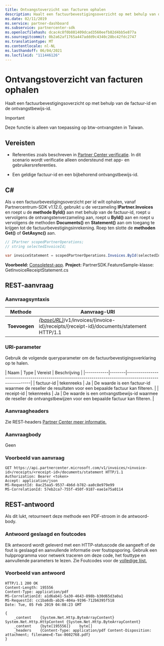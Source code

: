 ```yaml
---
title: Ontvangstoverzicht van facturen ophalen
description: Haalt een factuurbevestigingsoverzicht op met behulp van de factuur-id en de ontvangstbewijs-id.
ms.date: 02/11/2019
ms.service: partner-dashboard
ms.subservice: partnercenter-sdk
ms.openlocfilehash: dcac4c8f0b881409dcad3560eefb82d4bb5e877a
ms.sourcegitcommit: 0b2a62af1765a447addd9c4340c28bc42fdc2747
ms.translationtype: MT
ms.contentlocale: nl-NL
ms.lasthandoff: 06/04/2021
ms.locfileid: "111446126"
---
```

# <a name="get-invoice-receipt-statement"></a>Ontvangstoverzicht van facturen ophalen

Haalt een factuurbevestigingsoverzicht op met behulp van de factuur-id en de ontvangstbewijs-id.

> [!IMPORTANT]
> Deze functie is alleen van toepassing op btw-ontvangsten in Taiwan.

## <a name="prerequisites"></a>Vereisten

- Referenties zoals beschreven in [Partner Center verificatie](partner-center-authentication.md). In dit scenario wordt verificatie alleen ondersteund met app- en gebruikersreferenties.

- Een geldige factuur-id en een bijbehorend ontvangstbewijs-id.

## <a name="c"></a>C\#

Als u een factuurbevestigingsoverzicht per id wilt ophalen, vanaf Partnercentrum-SDK v1.12.0, gebruikt u de verzameling **IPartner.Invoices** en roept u de **methode ById()** aan met behulp van de factuur-id, roept u vervolgens de ontvangstenverzameling aan, roept u **ById()** aan en roept u vervolgens de methoden **Documents()** en **Statement()** aan om toegang te krijgen tot de factuurbevestigingsinrekening.  Roep ten slotte de **methoden Get()** of **GetAsync()** aan.

``` csharp
// IPartner scopedPartnerOperations;
// string selectedInvoiceId;

var invoiceStatement = scopedPartnerOperations.Invoices.ById(selectedInvoiceId).Receipts.ById(selectedReceipt).Documents.Statement.Get();
```

**Voorbeeld:** [Consoletest-app](console-test-app.md). **Project:** PartnerSDK.FeatureSample-klasse: GetInvoiceReceiptStatement.cs 

## <a name="rest-request"></a>REST-aanvraag

### <a name="request-syntax"></a>Aanvraagsyntaxis

| Methode  | Aanvraag-URI                                                                                                            |
|---------|------------------------------------------------------------------------------------------------------------------------|
| **Toevoegen** | [*{baseURL}*](partner-center-rest-urls.md)/v1/invoices/{invoice-id}/receipts/{receipt-id}/documents/statement HTTP/1.1 |

### <a name="uri-parameter"></a>URI-parameter

Gebruik de volgende queryparameter om de factuurbevestigingsverklaring op te halen.

| Naam       | Type   | Vereist | Beschrijving                                                                                    |
|------------|--------|-----------------------------------------------------------------------------------------------------------|
| factuur-id | tekenreeks | Ja      | De waarde is een factuur-id waarmee de reseller de resultaten voor een bepaalde factuur kan filteren. |
| receipt-id | tekenreeks | Ja      | De waarde is een ontvangstbewijs-id waarmee de reseller de ontvangstbewijzen voor een bepaalde factuur kan filteren. |

### <a name="request-headers"></a>Aanvraagheaders

Zie REST-headers [Partner Center meer informatie.](headers.md)

### <a name="request-body"></a>Aanvraagbody

Geen

### <a name="request-example"></a>Voorbeeld van aanvraag

```http
GET https://api.partnercenter.microsoft.com/v1/invoices/<invoice-id>/receipts/<receipt-id>/documents/statement HTTP/1.1
Authorization: Bearer <token>
Accept: application/json
MS-RequestId: 8ac25aa5-9537-4b6d-b782-aa0c8e979e99
MS-CorrelationId: 57eb2ca7-755f-450f-9187-eae1e75a0114
```

## <a name="rest-response"></a>REST-antwoord

Als dit lukt, retourneert deze methode een PDF-stroom in de antwoord-body.

### <a name="response-success-and-error-codes"></a>Antwoord geslaagd en foutcodes

Elk antwoord wordt geleverd met een HTTP-statuscode die aangeeft of de fout is geslaagd en aanvullende informatie over foutopsporing. Gebruik een hulpprogramma voor netwerk traceren om deze code, het fouttype en aanvullende parameters te lezen. Zie Foutcodes voor de [volledige lijst.](error-codes.md)

### <a name="response-example"></a>Voorbeeld van antwoord

```http
HTTP/1.1 200 OK
Content-Length: 195556
Content-Type: application/pdf
MS-CorrelationId: a1d6ab41-5a30-4643-898b-b30d65d3a0a1
MS-RequestId: cc1ba6db-ab26-404a-9196-712b6395f518
Date: Tue, 05 Feb 2019 04:08:23 GMT

{
    _content    {System.Net.Http.ByteArrayContent}    System.Net.Http.HttpContent {System.Net.Http.ByteArrayContent}
    _content    {byte[195556]}    byte[]
    _headers    {Content-Type: application/pdf Content-Disposition: attachment; filename=E-Tax-8602768.pdf}
}
```
